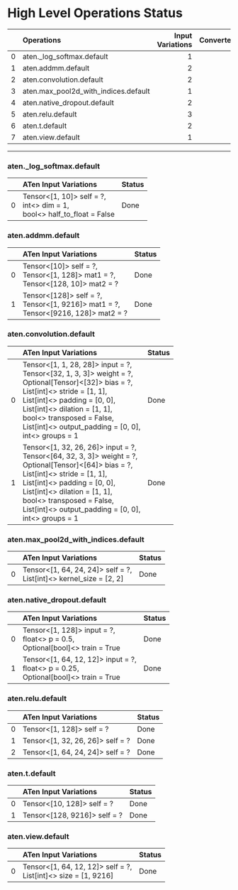 # High Level Operations Status
|    | Operations                           |   Input Variations |   Converted |
|---:|:-------------------------------------|-------------------:|------------:|
|  0 | aten._log_softmax.default            |                  1 |           1 |
|  1 | aten.addmm.default                   |                  2 |           2 |
|  2 | aten.convolution.default             |                  2 |           2 |
|  3 | aten.max_pool2d_with_indices.default |                  1 |           1 |
|  4 | aten.native_dropout.default          |                  2 |           2 |
|  5 | aten.relu.default                    |                  3 |           3 |
|  6 | aten.t.default                       |                  2 |           2 |
|  7 | aten.view.default                    |                  1 |           1 |
***
### aten._log_softmax.default
|    | ATen Input Variations                                                       | Status   |
|---:|:----------------------------------------------------------------------------|:---------|
|  0 | Tensor<[1, 10]> self = ?,<br>int<> dim = 1,<br>bool<> half_to_float = False | Done     |
### aten.addmm.default
|    | ATen Input Variations                                                                  | Status   |
|---:|:---------------------------------------------------------------------------------------|:---------|
|  0 | Tensor<[10]> self = ?,<br>Tensor<[1, 128]> mat1 = ?,<br>Tensor<[128, 10]> mat2 = ?     | Done     |
|  1 | Tensor<[128]> self = ?,<br>Tensor<[1, 9216]> mat1 = ?,<br>Tensor<[9216, 128]> mat2 = ? | Done     |
### aten.convolution.default
|    | ATen Input Variations                                                                                                                                                                                                                                                                                     | Status   |
|---:|:----------------------------------------------------------------------------------------------------------------------------------------------------------------------------------------------------------------------------------------------------------------------------------------------------------|:---------|
|  0 | Tensor<[1, 1, 28, 28]> input = ?,<br>Tensor<[32, 1, 3, 3]> weight = ?,<br>Optional[Tensor]<[32]> bias = ?,<br>List[int]<> stride = [1, 1],<br>List[int]<> padding = [0, 0],<br>List[int]<> dilation = [1, 1],<br>bool<> transposed = False,<br>List[int]<> output_padding = [0, 0],<br>int<> groups = 1   | Done     |
|  1 | Tensor<[1, 32, 26, 26]> input = ?,<br>Tensor<[64, 32, 3, 3]> weight = ?,<br>Optional[Tensor]<[64]> bias = ?,<br>List[int]<> stride = [1, 1],<br>List[int]<> padding = [0, 0],<br>List[int]<> dilation = [1, 1],<br>bool<> transposed = False,<br>List[int]<> output_padding = [0, 0],<br>int<> groups = 1 | Done     |
### aten.max_pool2d_with_indices.default
|    | ATen Input Variations                                                 | Status   |
|---:|:----------------------------------------------------------------------|:---------|
|  0 | Tensor<[1, 64, 24, 24]> self = ?,<br>List[int]<> kernel_size = [2, 2] | Done     |
### aten.native_dropout.default
|    | ATen Input Variations                                                                    | Status   |
|---:|:-----------------------------------------------------------------------------------------|:---------|
|  0 | Tensor<[1, 128]> input = ?,<br>float<> p = 0.5,<br>Optional[bool]<> train = True         | Done     |
|  1 | Tensor<[1, 64, 12, 12]> input = ?,<br>float<> p = 0.25,<br>Optional[bool]<> train = True | Done     |
### aten.relu.default
|    | ATen Input Variations            | Status   |
|---:|:---------------------------------|:---------|
|  0 | Tensor<[1, 128]> self = ?        | Done     |
|  1 | Tensor<[1, 32, 26, 26]> self = ? | Done     |
|  2 | Tensor<[1, 64, 24, 24]> self = ? | Done     |
### aten.t.default
|    | ATen Input Variations        | Status   |
|---:|:-----------------------------|:---------|
|  0 | Tensor<[10, 128]> self = ?   | Done     |
|  1 | Tensor<[128, 9216]> self = ? | Done     |
### aten.view.default
|    | ATen Input Variations                                             | Status   |
|---:|:------------------------------------------------------------------|:---------|
|  0 | Tensor<[1, 64, 12, 12]> self = ?,<br>List[int]<> size = [1, 9216] | Done     |

